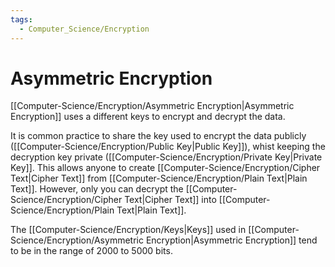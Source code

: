 ```yaml
---
tags:
  - Computer_Science/Encryption
---
```

# Asymmetric Encryption
[[Computer-Science/Encryption/Asymmetric Encryption|Asymmetric Encryption]] uses a different keys to encrypt and decrypt the data.

It is common practice to share the key used to encrypt the data publicly ([[Computer-Science/Encryption/Public Key|Public Key]]), whist keeping the decryption key private ([[Computer-Science/Encryption/Private Key|Private Key]].
This allows anyone to create [[Computer-Science/Encryption/Cipher Text|Cipher Text]] from [[Computer-Science/Encryption/Plain Text|Plain Text]]. However, only you can decrypt the [[Computer-Science/Encryption/Cipher Text|Cipher Text]] into [[Computer-Science/Encryption/Plain Text|Plain Text]].

The [[Computer-Science/Encryption/Keys|Keys]] used in [[Computer-Science/Encryption/Asymmetric Encryption|Asymmetric Encryption]] tend to be in the range of 2000 to 5000 bits.